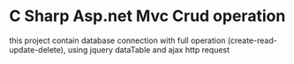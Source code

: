 # C Sharp Asp.net Mvc Crud operation
this project contain database connection with full operation (create-read-update-delete), using jquery dataTable and ajax http request
